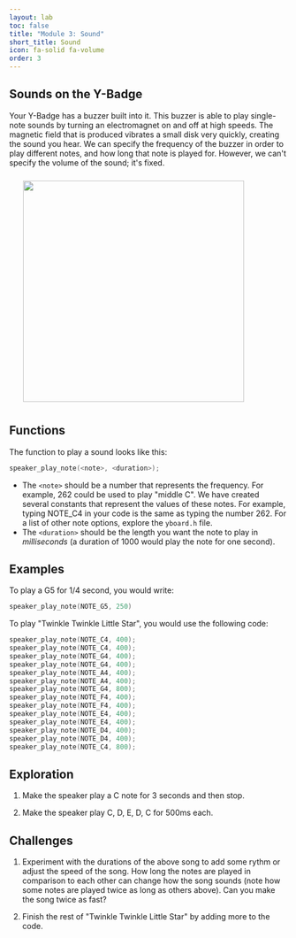 ```yaml
---
layout: lab
toc: false
title: "Module 3: Sound"
short_title: Sound
icon: fa-solid fa-volume
order: 3
---
```


## Sounds on the Y-Badge

Your Y-Badge has a buzzer built into it. This buzzer is able to play single-note sounds by turning an electromagnet on and off at high speeds. The magnetic field that is produced vibrates a small disk very quickly, creating the sound you hear. We can specify the frequency of the buzzer in order to play different notes, and how long that note is played for. However, we can't specify the volume of the sound; it's fixed.

<img src="{% link media/buzzer.png %}" width="400" hspace="5%" vspace="10px">

## Functions

The function to play a sound looks like this:
```c
speaker_play_note(<note>, <duration>);
```

* The `<note>` should be a number that represents the frequency. For example, 262 could be used to play "middle C". We have created several constants that represent the values of these notes. For example, typing NOTE_C4 in your code is the same as typing the number 262. For a list of other note options, explore the `yboard.h` file.
* The `<duration>` should be the length you want the note to play in _milliseconds_ (a duration of 1000 would play the note for one second).

## Examples
To play a G5 for 1/4 second, you would write:

```c
speaker_play_note(NOTE_G5, 250)
```

To play "Twinkle Twinkle Little Star", you would use the following code:

```c
speaker_play_note(NOTE_C4, 400);
speaker_play_note(NOTE_C4, 400);
speaker_play_note(NOTE_G4, 400);
speaker_play_note(NOTE_G4, 400);
speaker_play_note(NOTE_A4, 400);
speaker_play_note(NOTE_A4, 400);
speaker_play_note(NOTE_G4, 800);
speaker_play_note(NOTE_F4, 400);
speaker_play_note(NOTE_F4, 400);
speaker_play_note(NOTE_E4, 400);
speaker_play_note(NOTE_E4, 400);
speaker_play_note(NOTE_D4, 400);
speaker_play_note(NOTE_D4, 400);
speaker_play_note(NOTE_C4, 800);
```


## Exploration

1. Make the speaker play a C note for 3 seconds and then stop. 

1. Make the speaker play C, D, E, D, C for 500ms each.

## Challenges

1. Experiment with the durations of the above song to add some rythm or adjust the speed of the song. How long the notes are played in comparison to each other can change how the song sounds (note how some notes are played twice as long as others above). Can you make the song twice as fast?

1. Finish the rest of "Twinkle Twinkle Little Star" by adding more to the code.